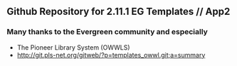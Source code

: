 ## Github Repository for 2.11.1 EG Templates // App2

### Many thanks to the Evergreen community and especially
- The Pioneer Library System (OWWLS)
- http://git.pls-net.org/gitweb/?p=templates_owwl.git;a=summary

